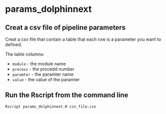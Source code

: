# params_dolphinnext

## Creat a csv file of pipeline parameters  

Creat a csv file that contain a table that each row is a parameter you want to defined.

The table columns:
- `module` - the module name
- `process` - the procedd number
- `paramter` - the paramter name
- `value` - the value of the paramter

## Run the Rscript from the command line
```
Rscript params_dolphinnext.R csv_file.csv
```
